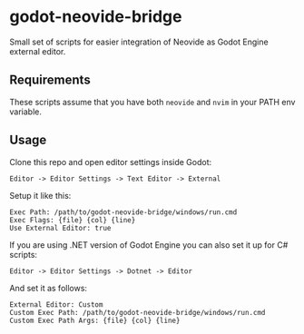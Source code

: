 # godot-neovide-bridge

Small set of scripts for easier integration of Neovide
as Godot Engine external editor.

## Requirements

These scripts assume that you have both `neovide` and `nvim` in your PATH env variable.

## Usage

Clone this repo and open editor settings inside Godot:

```
Editor -> Editor Settings -> Text Editor -> External
```

Setup it like this:

```
Exec Path: /path/to/godot-neovide-bridge/windows/run.cmd
Exec Flags: {file} {col} {line}
Use External Editor: true
```

If you are using .NET version of Godot Engine you can also set it up for C# scripts:

```
Editor -> Editor Settings -> Dotnet -> Editor
```

And set it as follows:

```
External Editor: Custom
Custom Exec Path: /path/to/godot-neovide-bridge/windows/run.cmd
Custom Exec Path Args: {file} {col} {line}
```
